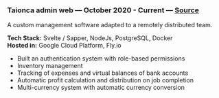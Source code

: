 ### Taionca admin web — October 2020 - Current — [Source](https://github.com/madacol/taionca)

  A custom management software adapted to a remotely distributed team.

  **Tech Stack:** Svelte / Sapper, NodeJs, PostgreSQL, Docker\
  **Hosted in:** Google Cloud Platform, Fly.io

- Built an authentication system with role-based permissions
- Inventory management
- Tracking of expenses and virtual balances of bank accounts
- Automatic profit calculation and distribution on job completion
- Multi-currency system with automatic currency conversion